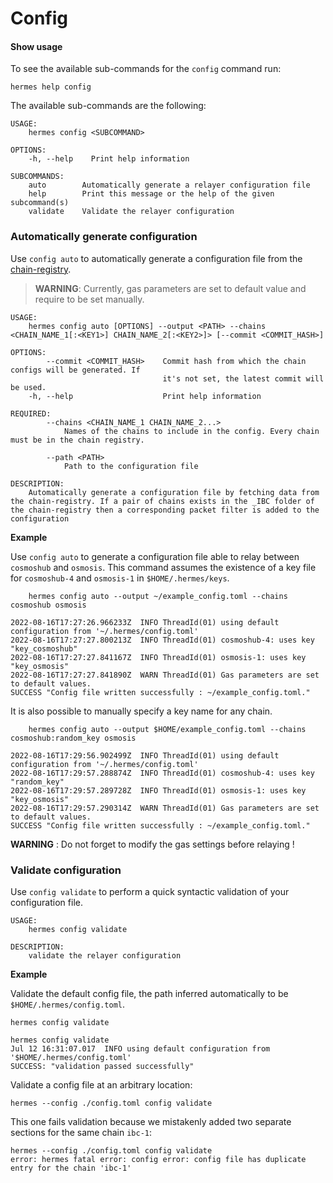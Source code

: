 # Config

#### Show usage

To see the available sub-commands for the `config` command run:

```shell
hermes help config
```

The available sub-commands are the following:

```shell
USAGE:
    hermes config <SUBCOMMAND>

OPTIONS:
    -h, --help    Print help information

SUBCOMMANDS:
    auto        Automatically generate a relayer configuration file
    help        Print this message or the help of the given subcommand(s)
    validate    Validate the relayer configuration
```

### Automatically generate configuration
Use `config auto` to automatically generate a configuration file from the [chain-registry](https://github.com/cosmos/chain-registry).

> __WARNING__: Currently, gas parameters are set to default value and require to be set manually.

```
USAGE:
    hermes config auto [OPTIONS] --output <PATH> --chains <CHAIN_NAME_1[:<KEY1>] CHAIN_NAME_2[:<KEY2>]> [--commit <COMMIT_HASH>]

OPTIONS:
        --commit <COMMIT_HASH>    Commit hash from which the chain configs will be generated. If
                                  it's not set, the latest commit will be used.
    -h, --help                    Print help information

REQUIRED:
        --chains <CHAIN_NAME_1 CHAIN_NAME_2...>
            Names of the chains to include in the config. Every chain must be in the chain registry.

        --path <PATH>
            Path to the configuration file

DESCRIPTION:
    Automatically generate a configuration file by fetching data from the chain-registry. If a pair of chains exists in the _IBC folder of the chain-registry then a corresponding packet filter is added to the configuration
```

__Example__

Use `config auto` to generate a configuration file able to relay between `cosmoshub` and `osmosis`. This command assumes the existence of a key file for `cosmoshub-4` and `osmosis-1` in `$HOME/.hermes/keys`.
```
    hermes config auto --output ~/example_config.toml --chains cosmoshub osmosis

2022-08-16T17:27:26.966233Z  INFO ThreadId(01) using default configuration from '~/.hermes/config.toml'
2022-08-16T17:27:27.800213Z  INFO ThreadId(01) cosmoshub-4: uses key "key_cosmoshub"
2022-08-16T17:27:27.841167Z  INFO ThreadId(01) osmosis-1: uses key "key_osmosis"
2022-08-16T17:27:27.841890Z  WARN ThreadId(01) Gas parameters are set to default values.
SUCCESS "Config file written successfully : ~/example_config.toml."
```

It is also possible to manually specify a key name for any chain.
```
    hermes config auto --output $HOME/example_config.toml --chains cosmoshub:random_key osmosis 

2022-08-16T17:29:56.902499Z  INFO ThreadId(01) using default configuration from '~/.hermes/config.toml'
2022-08-16T17:29:57.288874Z  INFO ThreadId(01) cosmoshub-4: uses key "random_key"
2022-08-16T17:29:57.289728Z  INFO ThreadId(01) osmosis-1: uses key "key_osmosis"
2022-08-16T17:29:57.290314Z  WARN ThreadId(01) Gas parameters are set to default values.
SUCCESS "Config file written successfully : ~/example_config.toml."
```

__WARNING__ : Do not forget to modify the gas settings before relaying !

### Validate configuration

Use `config validate` to perform a quick syntactic validation of
your configuration file.

```shell
USAGE:
    hermes config validate

DESCRIPTION:
    validate the relayer configuration
```

__Example__

Validate the default config file, the path inferred automatically to be
`$HOME/.hermes/config.toml`.

```shell
hermes config validate
```

```text
hermes config validate
Jul 12 16:31:07.017  INFO using default configuration from '$HOME/.hermes/config.toml'
SUCCESS: "validation passed successfully"
```

Validate a config file at an arbitrary location:

```shell
hermes --config ./config.toml config validate
```

This one fails validation because we mistakenly added two separate sections for
the same chain `ibc-1`:

```text
hermes --config ./config.toml config validate
error: hermes fatal error: config error: config file has duplicate entry for the chain 'ibc-1'
```
